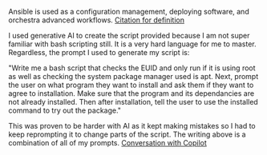 Ansible is used as a configuration management, deploying software, and orchestra advanced workflows. [Citation for definition](https://www.redhat.com/en/ansible-collaborative/how-ansible-works)

I used generative AI to create the script provided because I am not super familiar with bash scripting still. It is a very hard language for me to master. Regardless, the prompt I used to generate my script is:

"Write me a bash script that checks the EUID and only run if it is using root as well as checking the system package manager used is apt. Next, prompt the user on what program they want to install and ask them if they want to agree to installation. Make sure that the program and its dependancies are not already installed. Then after installation, tell the user to use the installed command to try out the package." 

This was proven to be harder with AI as it kept making mistakes so I had to keep reprompting it to change parts of the script. The writing above is a combination of all of my prompts. [Conversation with Copilot](https://copilot.microsoft.com/chats/3poUACm8RpwsQZ9z79zGs)
